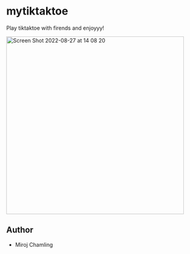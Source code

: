# mytiktaktoe

Play tiktaktoe with firends and enjoyyy!

<img width="469" alt="Screen Shot 2022-08-27 at 14 08 20" src="https://user-images.githubusercontent.com/81049151/187022015-76660a83-1c00-4c04-bd3a-ec41ee133eab.png">


## Author 
* Miroj Chamling
